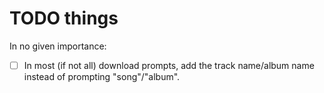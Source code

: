 # TODO things

In no given importance:

- [ ] In most (if not all) download prompts, add the track name/album name instead of prompting "song"/"album".

